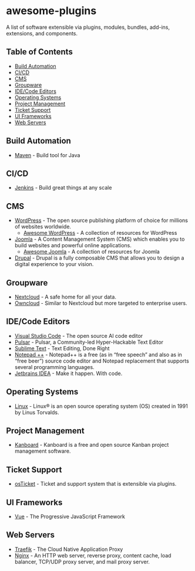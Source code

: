 # awesome-plugins
A list of software extensible via plugins, modules, bundles, add-ins, extensions, and components.

## Table of Contents

- [Build Automation](#build-automation)
- [CI/CD](#cicd)
- [CMS](#CMS)
- [Groupware](#Groupware)
- [IDE/Code Editors](#idecode-editors)
- [Operating Systems](#operating-systems)
- [Project Management](#project-management)
- [Ticket Support](#ticket-support)
- [UI Frameworks](#ui-frameworks)
- [Web Servers](#web-servers)

## Build Automation
- [Maven](https://github.com/apache/maven) - Build tool for Java

## CI/CD
- [Jenkins](https://github.com/jenkinsci/jenkins) - Build great things at any scale

## CMS
- [WordPress](https://github.com/WordPress/WordPress) - The open source publishing platform of choice for millions of websites worldwide.
  - [Awesome WordPress](https://github.com/miziomon/awesome-wordpress) - A collection of resources for WordPress 
- [Joomla](https://github.com/joomla/joomla-cms) - A Content Management System (CMS) which enables you to build websites and powerful online applications.
  - [Awesome Joomla](https://github.com/rajnishmsrit/awesome-joomla?tab=readme-ov-file#development) - A collection of resources for Joomla
- [Drupal](https://github.com/drupal/drupal) - Drupal is a fully composable CMS that allows you to design a digital experience to your vision.

## Groupware
- [Nextcloud](https://github.com/nextcloud) - A safe home for all your data.
- [Owncloud](https://github.com/owncloud) -  Similar to Nextcloud but more targeted to enterprise users.

## IDE/Code Editors
- [Visual Studio Code](https://github.com/microsoft/vscode) - The open source AI code editor
- [Pulsar](https://github.com/pulsar-edit/pulsar) - Pulsar, a Community-led Hyper-Hackable Text Editor
- [Sublime Text](https://www.sublimetext.com/) - Text Editing, Done Right
- [Notepad ++](https://github.com/notepad-plus-plus/notepad-plus-plus) - Notepad++ is a free (as in “free speech” and also as in “free beer”) source code editor and Notepad replacement that supports several programming languages.
- [Jetbrains IDEA](https://www.jetbrains.com/ides/) - Make it happen. With code.

## Operating Systems
- [Linux](https://github.com/torvalds/linux) - Linux® is an open source operating system (OS) created in 1991 by Linus Torvalds.

## Project Management
- [Kanboard](https://github.com/kanboard/kanboard) - Kanboard is a free and open source Kanban project management software.

## Ticket Support
- [osTicket](https://github.com/osTicket/osTicket) - Ticket and support system that is extensible via plugins.

## UI Frameworks
- [Vue](https://github.com/vuejs/core) - The Progressive JavaScript Framework

## Web Servers
- [Traefik](https://github.com/traefik/traefik) - The Cloud Native Application Proxy
- [Nginx](https://github.com/nginx/nginx) - An HTTP web server, reverse proxy, content cache, load balancer, TCP/UDP proxy server, and mail proxy server.
